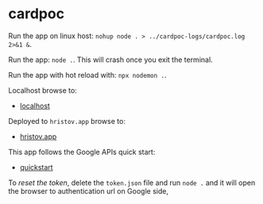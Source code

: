 # cardpoc

Run the app on linux host: `nohup node . > ../cardpoc-logs/cardpoc.log 2>&1 &`.

Run the app: `node .`. This will crash once you exit the terminal.

Run the app with hot reload with: `npx nodemon .`.

Localhost browse to:

- [localhost](http://localhost:3000/cardpoc/4d8eec53-3ab1-4517-b693-1015d6453b22)

Deployed to `hristov.app` browse to:

- [hristov.app](https://hristov.app/cardpoc/4d8eec53-3ab1-4517-b693-1015d6453b22)

This app follows the Google APIs quick start:

- [quickstart](https://developers.google.com/people/quickstart/nodejs)

To *reset the token*, delete the `token.json` file and run `node .` and it will open the browser to authentication url on Google side,
